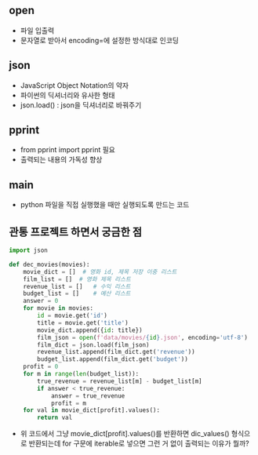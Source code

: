 ## open

- 파일 입출력
- 문자열로 받아서 encoding=에 설정한 방식대로 인코딩

## json

- JavaScript Object Notation의 약자
- 파이썬의 딕셔너리와 유사한 형태
- json.load() : json을 딕셔너리로 바꿔주기

## pprint

- from pprint import pprint 필요
- 출력되는 내용의 가독성 향상

## __main__

- python 파일을 직접 실행했을 때만 실행되도록 만드는 코드

## 관통 프로젝트 하면서 궁금한 점

```python
import json

def dec_movies(movies):
    movie_dict = []  # 영화 id, 제목 저장 이중 리스트
    film_list = []  # 영화 제목 리스트
    revenue_list = []   # 수익 리스트
    budget_list = []    # 예산 리스트
    answer = 0
    for movie in movies:
        id = movie.get('id')
        title = movie.get('title')
        movie_dict.append({id: title})
        film_json = open(f'data/movies/{id}.json', encoding='utf-8')
        film_dict = json.load(film_json)
        revenue_list.append(film_dict.get('revenue'))
        budget_list.append(film_dict.get('budget'))
    profit = 0
    for m in range(len(budget_list)):
        true_revenue = revenue_list[m] - budget_list[m]
        if answer < true_revenue:
            answer = true_revenue
            profit = m
    for val in movie_dict[profit].values():
        return val
```

- 위 코드에서 그냥 movie_dict[profit].values()를 반환하면 dic_values() 형식으로 반환되는데 for 구문에 iterable로 넣으면 그런 거 없이 출력되는 이유가 뭘까?